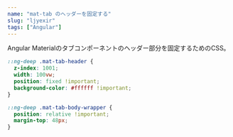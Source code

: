 ```yaml
---
name: "mat-tab のヘッダーを固定する"
slug: "ljyexir"
tags: ["Angular"]
---
```


Angular Materialのタブコンポーネントのヘッダー部分を固定するためのCSS。

```css
::ng-deep .mat-tab-header {
  z-index: 1001;
  width: 100vw;
  position: fixed !important;
  background-color: #ffffff !important;
}
```

```css
::ng-deep .mat-tab-body-wrapper {
  position: relative !important;
  margin-top: 48px;
}
```
